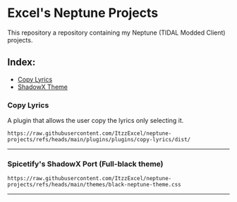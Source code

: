 # Excel's Neptune Projects

This repository a repository containing my Neptune (TIDAL Modded Client) projects.

## Index:
- [Copy Lyrics](#copy-lyrics)
- [ShadowX Theme](#spicetifys-shadowx-port-full-black-theme)


### Copy Lyrics
A plugin that allows the user copy the lyrics only selecting it.
```
https://raw.githubusercontent.com/ItzzExcel/neptune-projects/refs/heads/main/plugins/plugins/copy-lyrics/dist/
```
<hr>

### Spicetify's ShadowX Port (Full-black theme)
```
https://raw.githubusercontent.com/ItzzExcel/neptune-projects/refs/heads/main/themes/black-neptune-theme.css
```
<hr>
